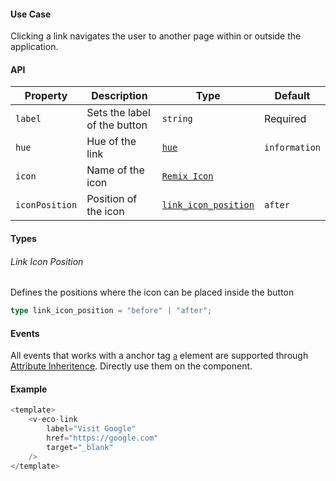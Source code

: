 #### Use Case

Clicking a link navigates the user to another page within or outside the application.

#### API

| Property       | Description                  | Type                                        | Default       |
| -------------- | ---------------------------- | ------------------------------------------- | ------------- |
| `label`        | Sets the label of the button | `string`                                    | Required      |
| `hue`          | Hue of the link              | [`hue`](/types#hue)                         | `information` |
| `icon`         | Name of the icon             | [`Remix Icon`](https://remixicon.com/)      |               |
| `iconPosition` | Position of the icon         | [`link_icon_position`](#link-icon-position) | `after`       |

#### Types

###### Link Icon Position

Defines the positions where the icon can be placed inside the button

```ts
type link_icon_position = "before" | "after";
```

#### Events

All events that works with a anchor tag [`a`](https://developer.mozilla.org/en-US/docs/Web/HTML/Element/a) element are supported through [Attribute Inheritence](https://vuejs.org/guide/components/attrs.html#attribute-inheritance). Directly use them on the component.

#### Example

```js
<template>
	<v-eco-link
		label="Visit Google"
		href="https://google.com"
		target="_blank"
	/>
</template>
```
